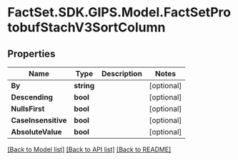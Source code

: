 # FactSet.SDK.GIPS.Model.FactSetProtobufStachV3SortColumn

## Properties

Name | Type | Description | Notes
------------ | ------------- | ------------- | -------------
**By** | **string** |  | [optional] 
**Descending** | **bool** |  | [optional] 
**NullsFirst** | **bool** |  | [optional] 
**CaseInsensitive** | **bool** |  | [optional] 
**AbsoluteValue** | **bool** |  | [optional] 

[[Back to Model list]](../README.md#documentation-for-models) [[Back to API list]](../README.md#documentation-for-api-endpoints) [[Back to README]](../README.md)

